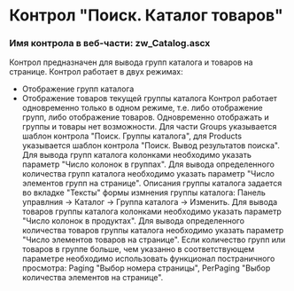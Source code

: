 ﻿---
description: 2.4.11.1
---
# Контрол "Поиск. Каталог товаров"
### Имя контрола в веб-части: zw_Catalog.ascx
Контрол предназначен для вывода групп каталога и товаров на странице.
Контрол работает в двух режимах:
- Отображение групп каталога
- Отображение товаров текущей группы каталога
Контрол работает одновременно только в одном режиме, т.е. либо отображение групп, либо отображение товаров. Одновременно отображать и группы и товары нет возможности.
Для части Groups указывается шаблон контрола "Поиск. Группы каталога", для Products указывается шаблон контрола "Поиск. Вывод результатов поиска".
Для вывода групп каталога колонками необходимо указать параметр "Число колонок в группах".
Для вывода определенного количества групп каталога необходимо указать параметр "Число элементов групп на странице". 
Описания группы каталога задается во вкладке "Тексты" формы измнения группы каталога: Панель управлния -> Каталог -> Группа каталога -> Изменить.
Для вывода товаров группы каталога колонками необходимо указать параметр "Число колонок в продуктах".
Для вывода определенного количества товаров группы каталога необходимо указать параметр "Число элементов товаров на странице". 
Если количество групп или товаров в группе больше, чем указанно в соответствующем параметре необходимо использовать функционал постраничного просмотра: Paging "Выбор номера страницы", PerPaging "Выбор количества элементов на странице".
